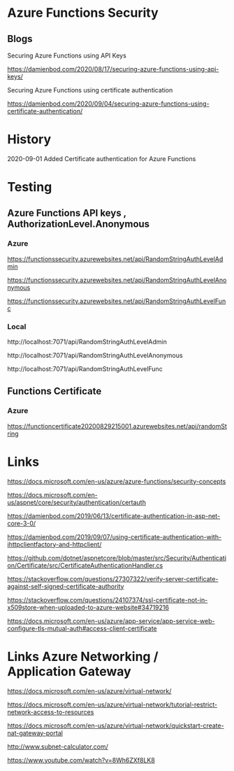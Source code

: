 # Azure Functions Security

## Blogs

Securing Azure Functions using API Keys

https://damienbod.com/2020/08/17/securing-azure-functions-using-api-keys/

Securing Azure Functions using certificate authentication

https://damienbod.com/2020/09/04/securing-azure-functions-using-certificate-authentication/

# History

2020-09-01 Added Certificate authentication for Azure Functions

# Testing

## Azure Functions API keys , AuthorizationLevel.Anonymous

### Azure

https://functionssecurity.azurewebsites.net/api/RandomStringAuthLevelAdmin

https://functionssecurity.azurewebsites.net/api/RandomStringAuthLevelAnonymous

https://functionssecurity.azurewebsites.net/api/RandomStringAuthLevelFunc

### Local

http://localhost:7071/api/RandomStringAuthLevelAdmin

http://localhost:7071/api/RandomStringAuthLevelAnonymous

http://localhost:7071/api/RandomStringAuthLevelFunc

## Functions Certificate

### Azure

https://functioncertificate20200829215001.azurewebsites.net/api/randomString


# Links

https://docs.microsoft.com/en-us/azure/azure-functions/security-concepts

https://docs.microsoft.com/en-us/aspnet/core/security/authentication/certauth

https://damienbod.com/2019/06/13/certificate-authentication-in-asp-net-core-3-0/

https://damienbod.com/2019/09/07/using-certificate-authentication-with-ihttpclientfactory-and-httpclient/

https://github.com/dotnet/aspnetcore/blob/master/src/Security/Authentication/Certificate/src/CertificateAuthenticationHandler.cs
                
https://stackoverflow.com/questions/27307322/verify-server-certificate-against-self-signed-certificate-authority

https://stackoverflow.com/questions/24107374/ssl-certificate-not-in-x509store-when-uploaded-to-azure-website#34719216

https://docs.microsoft.com/en-us/azure/app-service/app-service-web-configure-tls-mutual-auth#access-client-certificate


# Links Azure Networking / Application Gateway

https://docs.microsoft.com/en-us/azure/virtual-network/

https://docs.microsoft.com/en-us/azure/virtual-network/tutorial-restrict-network-access-to-resources

https://docs.microsoft.com/en-us/azure/virtual-network/quickstart-create-nat-gateway-portal

http://www.subnet-calculator.com/

https://www.youtube.com/watch?v=8Wh6ZXf8LK8